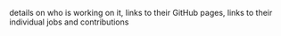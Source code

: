 details on who is working on it, links to their GitHub pages, links to their individual jobs and contributions
